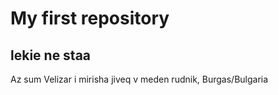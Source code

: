 # My first repository
## lekie ne staa
Az sum Velizar i mirisha jiveq v meden rudnik, Burgas/Bulgaria
